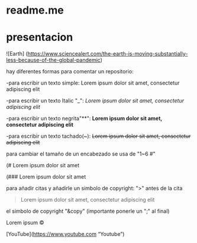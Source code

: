 # readme.me
# presentacion 

![Earth] (https://www.sciencealert.com/the-earth-is-moving-substantially-less-because-of-the-global-pandemic)

hay diferentes formas para comentar un repositorio:

-para escribir un texto simple: Lorem ipsum dolor sit amet, consectetur adipiscing elit

-para escribir un texto Italic "_":   _Lorem ipsum dolor sit amet, consectetur adipiscing elit_

-para escribir un texto negrita"**":  **Lorem ipsum dolor sit amet, consectetur adipiscing elit**

-para escribir un texto tachado(~):  ~~Lorem ipsum dolor sit amet, consectetur adipiscing elit~~

para cambiar el tamaño de un encabezado se usa de "1~6 #" 

(# Lorem ipsum dolor sit amet


(### Lorem ipsum dolor sit amet


para añadir citas y añadirle un simbolo de copyright:
">" antes de la cita
>Lorem ipsum dolor sit amet, consectetur adipiscing elit

el simbolo de copyright "&copy" (importante ponerle un ";" al final)

Lorem ipsum &copy;


[YouTube](https://www.youtube.com “Youtube”)
